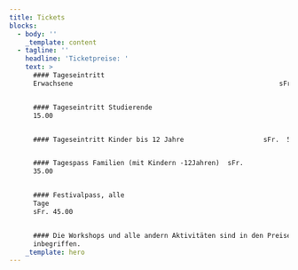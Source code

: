 ```yaml
---
title: Tickets
blocks:
  - body: ''
    _template: content
  - tagline: ''
    headline: 'Ticketpreise: '
    text: >
      #### Tageseintritt
      Erwachsene                                                    sFr. 20.00


      #### Tageseintritt Studierende                                        sFr.
      15.00                         


      #### Tageseintritt Kinder bis 12 Jahre                    sFr.  5.00


      #### Tagespass Familien (mit Kindern -12Jahren)  sFr.
      35.00                                                      


      #### Festivalpass, alle
      Tage                                                                       
      sFr. 45.00


      #### Die Workshops und alle andern Aktivitäten sind in den Preisen
      inbegriffen. 
    _template: hero
---
```



